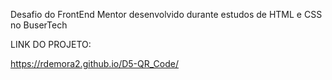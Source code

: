 Desafio do FrontEnd Mentor desenvolvido durante estudos de HTML e CSS no BuserTech

LINK DO PROJETO:

https://rdemora2.github.io/D5-QR_Code/
